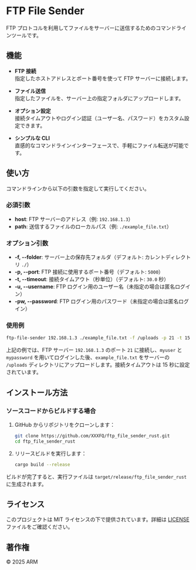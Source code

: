 # FTP File Sender

FTP プロトコルを利用してファイルをサーバーに送信するためのコマンドラインツールです。  

## 機能

- **FTP 接続**  
  指定したホストアドレスとポート番号を使って FTP サーバーに接続します。

- **ファイル送信**  
  指定したファイルを、サーバー上の指定フォルダにアップロードします。

- **オプション設定**  
  接続タイムアウトやログイン認証（ユーザー名、パスワード）をカスタム設定できます。

- **シンプルな CLI**  
  直感的なコマンドラインインターフェースで、手軽にファイル転送が可能です。

## 使い方

コマンドラインから以下の引数を指定して実行してください。

### 必須引数
- **host**: FTP サーバーのアドレス（例: `192.168.1.3`）
- **path**: 送信するファイルのローカルパス（例: `./example_file.txt`）

### オプション引数
- **-f, --folder**: サーバー上の保存先フォルダ（デフォルト: カレントディレクトリ `./`）
- **-p, --port**: FTP 接続に使用するポート番号（デフォルト: `5000`）
- **-t, --timeout**: 接続タイムアウト（秒単位）（デフォルト: `30.0` 秒）
- **-u, --username**: FTP ログイン用のユーザー名（未指定の場合は匿名ログイン）
- **-pw, --password**: FTP ログイン用のパスワード（未指定の場合は匿名ログイン）

### 使用例

```bash
ftp-file-sender 192.168.1.3 ./example_file.txt -f /uploads -p 21 -t 15 -u myuser -pw mypassword
```

上記の例では、FTP サーバー `192.168.1.3` のポート `21` に接続し、`myuser` と `mypassword` を用いてログインした後、`example_file.txt` をサーバーの `/uploads` ディレクトリにアップロードします。接続タイムアウトは 15 秒に設定されています。

## インストール方法

### ソースコードからビルドする場合

1. GitHub からリポジトリをクローンします：

    ```sh
    git clone https://github.com/XXXFQ/ftp_file_sender_rust.git
    cd ftp_file_sender_rust
    ```

2. リリースビルドを実行します：

    ```sh
    cargo build --release
    ```

ビルドが完了すると、実行ファイルは `target/release/ftp_file_sender_rust` に生成されます。

## ライセンス

このプロジェクトは MIT ライセンスの下で提供されています。詳細は [LICENSE](./LICENSE) ファイルをご確認ください。

## 著作権

© 2025 ARM